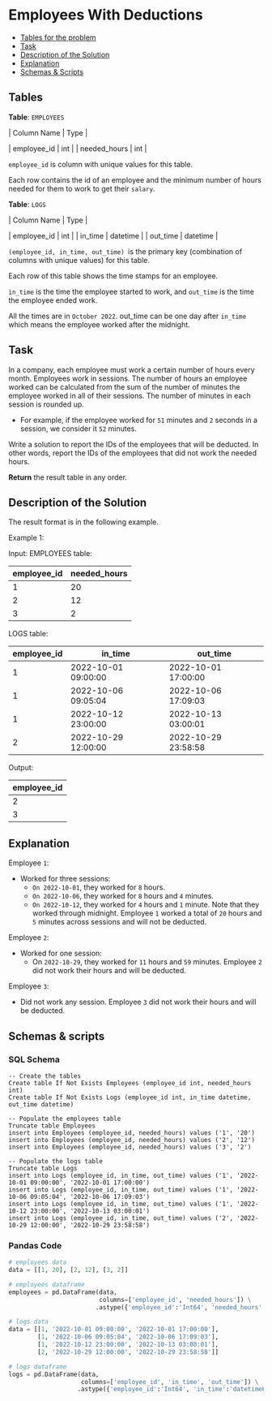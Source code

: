 # Employees With Deductions

- [Tables for the problem](#tables)
- [Task](#task)
- [Description of the Solution](#description-of-the-solution)
- [Explanation](#explanation)
- [Schemas & Scripts](#schemas--scripts)

## Tables 

**Table**: `EMPLOYEES`

| Column Name  | Type |

| employee_id  | int  |
| needed_hours | int  |

`employee_id` is column with unique values for this table.

Each row contains the id of an employee and the minimum number of hours needed for them to work to get their `salary`.

**Table**: `LOGS`

| Column Name | Type     |

| employee_id | int      |
| in_time     | datetime |
| out_time    | datetime |

`(employee_id, in_time, out_time) `is the primary key (combination of columns with unique values) for 
this table.

Each row of this table shows the time stamps for an employee. 

`in_time` is the time the employee  started to work, and `out_time` is the time the employee ended work.

All the times are in `October 2022`. out_time can be one day after `in_time` which means the employee worked 
after the midnight.

## Task

In a company, each employee must work a certain number of hours every month. Employees work in sessions. 
The number of hours an employee worked can be calculated from the sum of the number of minutes the employee worked 
in all of their sessions. The number of minutes in each session is rounded up.
- For example, if the employee worked for `51` minutes and `2` seconds in a session, we consider it `52` minutes.

Write a solution to report the IDs of the employees that will be deducted. In other words, report the IDs of the employees that did not work the needed hours.

**Return** the result table in any order.

## Description of the Solution ##

The result format is in the following example.

Example 1:

Input: 
EMPLOYEES table:

| employee_id | needed_hours |
|-------------|--------------|
| 1           | 20           |
| 2           | 12           |
| 3           | 2            |

LOGS table:

| employee_id | in_time             | out_time            |
|-------------|---------------------|---------------------|
| 1           | 2022-10-01 09:00:00 | 2022-10-01 17:00:00 |
| 1           | 2022-10-06 09:05:04 | 2022-10-06 17:09:03 |
| 1           | 2022-10-12 23:00:00 | 2022-10-13 03:00:01 |
| 2           | 2022-10-29 12:00:00 | 2022-10-29 23:58:58 |

Output: 

| employee_id |
|-------------|
| 2           |
| 3           |

## Explanation ##

Employee `1`:
 - Worked for three sessions:
    - `On 2022-10-01`, they worked for `8` hours.
    - `On 2022-10-06`, they worked for `8` hours and `4` minutes.
    - `On 2022-10-12`, they worked for `4` hours and `1` minute. Note that they worked through midnight.
Employee `1` worked a total of `20` hours and `5` minutes across sessions and will not be deducted.

 Employee `2`:
 - Worked for one session:
    - On `2022-10-29`, they worked for `11` hours and `59` minutes.
Employee `2` did not work their hours and will be deducted.

 Employee `3`:
 - Did not work any session. 
Employee `3` did not work their hours and will be deducted.

## Schemas & scripts

### SQL Schema

```genericsql
-- Create the tables
Create table If Not Exists Employees (employee_id int, needed_hours int)
Create table If Not Exists Logs (employee_id int, in_time datetime, out_time datetime)

-- Populate the employees table    
Truncate table Employees
insert into Employees (employee_id, needed_hours) values ('1', '20')
insert into Employees (employee_id, needed_hours) values ('2', '12')
insert into Employees (employee_id, needed_hours) values ('3', '2')

-- Populate the logs table    
Truncate table Logs
insert into Logs (employee_id, in_time, out_time) values ('1', '2022-10-01 09:00:00', '2022-10-01 17:00:00')
insert into Logs (employee_id, in_time, out_time) values ('1', '2022-10-06 09:05:04', '2022-10-06 17:09:03')
insert into Logs (employee_id, in_time, out_time) values ('1', '2022-10-12 23:00:00', '2022-10-13 03:00:01')
insert into Logs (employee_id, in_time, out_time) values ('2', '2022-10-29 12:00:00', '2022-10-29 23:58:58')
```

### Pandas Code

```python
# employees data
data = [[1, 20], [2, 12], [3, 2]]

# employees dataframe
employees = pd.DataFrame(data, 
                         columns=['employee_id', 'needed_hours']) \
                        .astype({'employee_id':'Int64', 'needed_hours':'Int64'})

# logs data
data = [[1, '2022-10-01 09:00:00', '2022-10-01 17:00:00'], 
        [1, '2022-10-06 09:05:04', '2022-10-06 17:09:03'],
        [1, '2022-10-12 23:00:00', '2022-10-13 03:00:01'],
        [2, '2022-10-29 12:00:00', '2022-10-29 23:58:58']]

# logs dataframe
logs = pd.DataFrame(data, 
                    columns=['employee_id', 'in_time', 'out_time']) \
                   .astype({'employee_id':'Int64', 'in_time':'datetime64[ns]', 'out_time':'datetime64[ns]'})
```